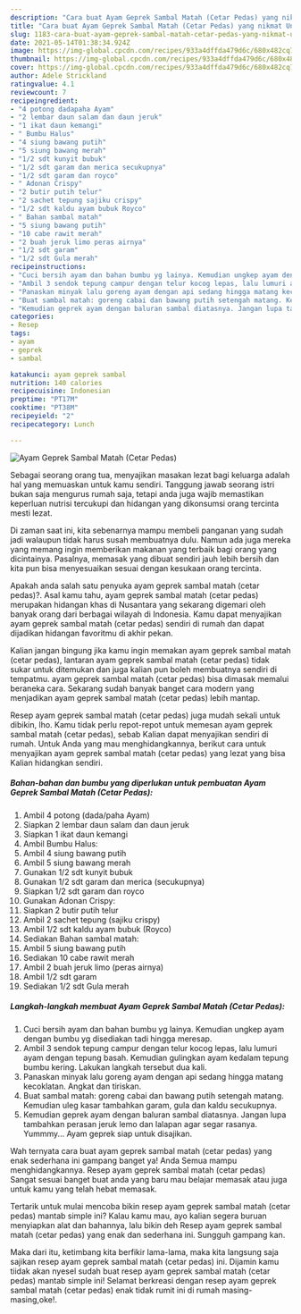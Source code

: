 ```yaml
---
description: "Cara buat Ayam Geprek Sambal Matah (Cetar Pedas) yang nikmat Untuk Jualan"
title: "Cara buat Ayam Geprek Sambal Matah (Cetar Pedas) yang nikmat Untuk Jualan"
slug: 1183-cara-buat-ayam-geprek-sambal-matah-cetar-pedas-yang-nikmat-untuk-jualan
date: 2021-05-14T01:38:34.924Z
image: https://img-global.cpcdn.com/recipes/933a4dffda479d6c/680x482cq70/ayam-geprek-sambal-matah-cetar-pedas-foto-resep-utama.jpg
thumbnail: https://img-global.cpcdn.com/recipes/933a4dffda479d6c/680x482cq70/ayam-geprek-sambal-matah-cetar-pedas-foto-resep-utama.jpg
cover: https://img-global.cpcdn.com/recipes/933a4dffda479d6c/680x482cq70/ayam-geprek-sambal-matah-cetar-pedas-foto-resep-utama.jpg
author: Adele Strickland
ratingvalue: 4.1
reviewcount: 7
recipeingredient:
- "4 potong dadapaha Ayam"
- "2 lembar daun salam dan daun jeruk"
- "1 ikat daun kemangi"
- " Bumbu Halus"
- "4 siung bawang putih"
- "5 siung bawang merah"
- "1/2 sdt kunyit bubuk"
- "1/2 sdt garam dan merica secukupnya"
- "1/2 sdt garam dan royco"
- " Adonan Crispy"
- "2 butir putih telur"
- "2 sachet tepung sajiku crispy"
- "1/2 sdt kaldu ayam bubuk Royco"
- " Bahan sambal matah"
- "5 siung bawang putih"
- "10 cabe rawit merah"
- "2 buah jeruk limo peras airnya"
- "1/2 sdt garam"
- "1/2 sdt Gula merah"
recipeinstructions:
- "Cuci bersih ayam dan bahan bumbu yg lainya. Kemudian ungkep ayam dengan bumbu yg disediakan tadi hingga meresap."
- "Ambil 3 sendok tepung campur dengan telur kocog lepas, lalu lumuri ayam dengan tepung basah. Kemudian gulingkan ayam kedalam tepung bumbu kering. Lakukan langkah tersebut dua kali."
- "Panaskan minyak lalu goreng ayam dengan api sedang hingga matang kecoklatan. Angkat dan tiriskan."
- "Buat sambal matah: goreng cabai dan bawang putih setengah matang. Kemudian uleg kasar tambahkan garam, gula dan kaldu secukupnya."
- "Kemudian geprek ayam dengan baluran sambal diatasnya. Jangan lupa tambahkan perasan jeruk lemo dan lalapan agar segar rasanya. Yummmy... Ayam geprek siap untuk disajikan."
categories:
- Resep
tags:
- ayam
- geprek
- sambal

katakunci: ayam geprek sambal 
nutrition: 140 calories
recipecuisine: Indonesian
preptime: "PT17M"
cooktime: "PT38M"
recipeyield: "2"
recipecategory: Lunch

---
```



![Ayam Geprek Sambal Matah (Cetar Pedas)](https://img-global.cpcdn.com/recipes/933a4dffda479d6c/680x482cq70/ayam-geprek-sambal-matah-cetar-pedas-foto-resep-utama.jpg)

Sebagai seorang orang tua, menyajikan masakan lezat bagi keluarga adalah hal yang memuaskan untuk kamu sendiri. Tanggung jawab seorang istri bukan saja mengurus rumah saja, tetapi anda juga wajib memastikan keperluan nutrisi tercukupi dan hidangan yang dikonsumsi orang tercinta mesti lezat.

Di zaman  saat ini, kita sebenarnya mampu membeli panganan yang sudah jadi walaupun tidak harus susah membuatnya dulu. Namun ada juga mereka yang memang ingin memberikan makanan yang terbaik bagi orang yang dicintainya. Pasalnya, memasak yang dibuat sendiri jauh lebih bersih dan kita pun bisa menyesuaikan sesuai dengan kesukaan orang tercinta. 



Apakah anda salah satu penyuka ayam geprek sambal matah (cetar pedas)?. Asal kamu tahu, ayam geprek sambal matah (cetar pedas) merupakan hidangan khas di Nusantara yang sekarang digemari oleh banyak orang dari berbagai wilayah di Indonesia. Kamu dapat menyajikan ayam geprek sambal matah (cetar pedas) sendiri di rumah dan dapat dijadikan hidangan favoritmu di akhir pekan.

Kalian jangan bingung jika kamu ingin memakan ayam geprek sambal matah (cetar pedas), lantaran ayam geprek sambal matah (cetar pedas) tidak sukar untuk ditemukan dan juga kalian pun boleh membuatnya sendiri di tempatmu. ayam geprek sambal matah (cetar pedas) bisa dimasak memalui beraneka cara. Sekarang sudah banyak banget cara modern yang menjadikan ayam geprek sambal matah (cetar pedas) lebih mantap.

Resep ayam geprek sambal matah (cetar pedas) juga mudah sekali untuk dibikin, lho. Kamu tidak perlu repot-repot untuk memesan ayam geprek sambal matah (cetar pedas), sebab Kalian dapat menyajikan sendiri di rumah. Untuk Anda yang mau menghidangkannya, berikut cara untuk menyajikan ayam geprek sambal matah (cetar pedas) yang lezat yang bisa Kalian hidangkan sendiri.

<!--inarticleads1-->

##### Bahan-bahan dan bumbu yang diperlukan untuk pembuatan Ayam Geprek Sambal Matah (Cetar Pedas):

1. Ambil 4 potong (dada/paha Ayam)
1. Siapkan 2 lembar daun salam dan daun jeruk
1. Siapkan 1 ikat daun kemangi
1. Ambil  Bumbu Halus:
1. Ambil 4 siung bawang putih
1. Ambil 5 siung bawang merah
1. Gunakan 1/2 sdt kunyit bubuk
1. Gunakan 1/2 sdt garam dan merica (secukupnya)
1. Siapkan 1/2 sdt garam dan royco
1. Gunakan  Adonan Crispy:
1. Siapkan 2 butir putih telur
1. Ambil 2 sachet tepung (sajiku crispy)
1. Ambil 1/2 sdt kaldu ayam bubuk (Royco)
1. Sediakan  Bahan sambal matah:
1. Ambil 5 siung bawang putih
1. Sediakan 10 cabe rawit merah
1. Ambil 2 buah jeruk limo (peras airnya)
1. Ambil 1/2 sdt garam
1. Sediakan 1/2 sdt Gula merah




<!--inarticleads2-->

##### Langkah-langkah membuat Ayam Geprek Sambal Matah (Cetar Pedas):

1. Cuci bersih ayam dan bahan bumbu yg lainya. Kemudian ungkep ayam dengan bumbu yg disediakan tadi hingga meresap.
1. Ambil 3 sendok tepung campur dengan telur kocog lepas, lalu lumuri ayam dengan tepung basah. Kemudian gulingkan ayam kedalam tepung bumbu kering. Lakukan langkah tersebut dua kali.
1. Panaskan minyak lalu goreng ayam dengan api sedang hingga matang kecoklatan. Angkat dan tiriskan.
1. Buat sambal matah: goreng cabai dan bawang putih setengah matang. Kemudian uleg kasar tambahkan garam, gula dan kaldu secukupnya.
1. Kemudian geprek ayam dengan baluran sambal diatasnya. Jangan lupa tambahkan perasan jeruk lemo dan lalapan agar segar rasanya. Yummmy... Ayam geprek siap untuk disajikan.




Wah ternyata cara buat ayam geprek sambal matah (cetar pedas) yang enak sederhana ini gampang banget ya! Anda Semua mampu menghidangkannya. Resep ayam geprek sambal matah (cetar pedas) Sangat sesuai banget buat anda yang baru mau belajar memasak atau juga untuk kamu yang telah hebat memasak.

Tertarik untuk mulai mencoba bikin resep ayam geprek sambal matah (cetar pedas) mantab simple ini? Kalau kamu mau, ayo kalian segera buruan menyiapkan alat dan bahannya, lalu bikin deh Resep ayam geprek sambal matah (cetar pedas) yang enak dan sederhana ini. Sungguh gampang kan. 

Maka dari itu, ketimbang kita berfikir lama-lama, maka kita langsung saja sajikan resep ayam geprek sambal matah (cetar pedas) ini. Dijamin kamu tiidak akan nyesel sudah buat resep ayam geprek sambal matah (cetar pedas) mantab simple ini! Selamat berkreasi dengan resep ayam geprek sambal matah (cetar pedas) enak tidak rumit ini di rumah masing-masing,oke!.

